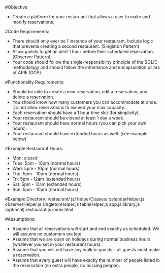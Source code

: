 #Objective:
  - Create a platform for your restaruant that allows a user to make and modify reservations.

#Code Requirements:
  - There should only ever be 1 instance of your restaurant. Include logic that prevents creating a second restaurant. (Singleton Pattern)
  - Allow guests to get an alert 1 hour before their scheduled reservation. (Observer Pattern)
  - Your code should follow the single-responsibility principle of the SOLID methodology and should follow the inheritance and encapsulation pillars of APIE (OOP).


#Functionality Requirements:
  - Should be able to create a new reservation, edit a reservation, and delete a reservation.
  - You should know how many customers you can accommodate at once. Do not allow reservations to exceed your max capacity.
  - Each reservation should have a 1 hour time slot (for simplicity).
  - Your restaurant should be closed at least 1 day a week.
  - Your restaurant should have normal hours (you can pick your own hours).
  - Your restaurant should have extended hours as well. (see example below)

#Example Restaurant Hours:
  - Mon: closed
  - Tues: 5pm - 10pm  (normal hours)
  - Wed: 5pm - 10pm  (normal hours)
  - Thu: 5pm - 10pm  (normal hours)
  - Fri: 5pm - 12am  (extended hours)
  - Sat: 5pm - 12am  (extended hours)
  - Sun: 5pm - 10pm  (normal hours)

#Example Directory:
    restaurant/
      js/
        helperClasses/
          calendarHelper.js
          observerHelper.js
          singletonHelper.js
          tableHelper.js
        app.js
        library.js (optional)
        restaurant.js
      index.html
    

#Assumptions:
  - Assume that all reservations will start and end exactly as scheduled. We will assume no customers are late.
  - Assume that we are open on holidays during normal business hours (whatever you set in your restaurant hours).
  - Assume that you will not have any walk-in guests - all guests must make a reservation.
  - Assume that every guest will have exactly the number of people listed in the reservation (no extra people, no missing people).
